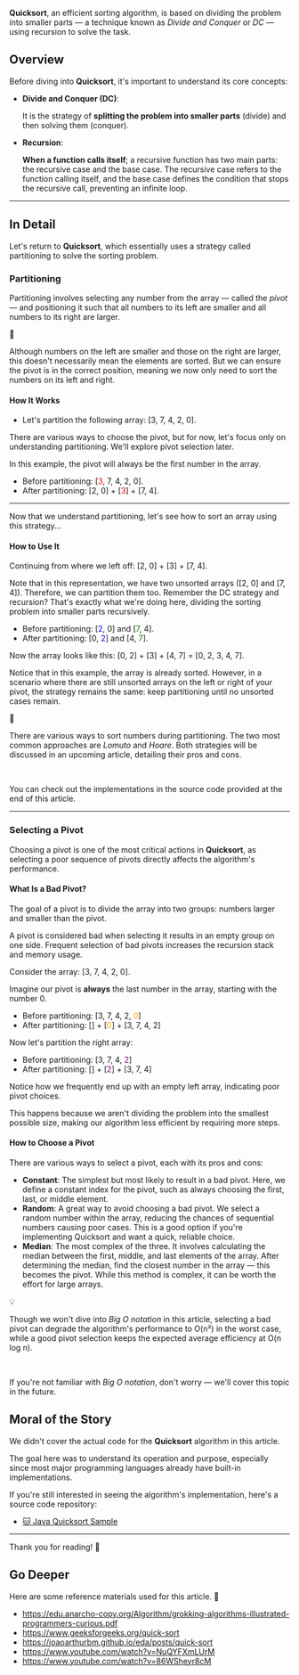 **Quicksort**, an efficient sorting algorithm, is based on dividing the problem into smaller parts — a technique known as _Divide and Conquer_ or _DC_ — using recursion to solve the task.

## Overview

Before diving into **Quicksort**, it's important to understand its core concepts:

- **Divide and Conquer (DC)**:  

  It is the strategy of **splitting the problem into smaller parts** (divide) and then solving them (conquer).

- **Recursion**:  

  **When a function calls itself**; a recursive function has two main parts: the recursive case and the base case. The recursive case refers to the function calling itself, and the base case defines the condition that stops the recursive call, preventing an infinite loop.

---

## In Detail

Let's return to **Quicksort**, which essentially uses a strategy called partitioning to solve the sorting problem.

### Partitioning

Partitioning involves selecting any number from the array — called the _pivot_ — and positioning it such that all numbers to its left are smaller and all numbers to its right are larger.

<aside class="callout">
  <div class="icon">🎯</div>
  <div class="content">
    <p>Although numbers on the left are smaller and those on the right are larger, this doesn't necessarily mean the elements are sorted. But we can ensure the pivot is in the correct position, meaning we now only need to sort the numbers on its left and right.</p>
  </div>
</aside>

#### How It Works

- Let's partition the following array: [3, 7, 4, 2, 0].

There are various ways to choose the pivot, but for now, let's focus only on understanding partitioning. We'll explore pivot selection later.

In this example, the pivot will always be the first number in the array.

- Before partitioning: [<span style="color: red">3</span>, 7, 4, 2, 0].
- After partitioning: [2, 0] + [<span style="color: red">3</span>] + [7, 4].

---

Now that we understand partitioning, let's see how to sort an array using this strategy…

#### How to Use It

Continuing from where we left off: [2, 0] + [3] + [7, 4].

Note that in this representation, we have two unsorted arrays ([2, 0] and [7, 4]). Therefore, we can partition them too. Remember the DC strategy and recursion? That's exactly what we're doing here, dividing the sorting problem into smaller parts recursively.

- Before partitioning: [<span style="color: blue">2</span>, 0] and [<span style="color: green">7</span>, 4].
- After partitioning: [0, <span style="color: blue">2</span>] and [4, <span style="color: green">7</span>].

Now the array looks like this: [0, 2] + [3] + [4, 7] = [0, 2, 3, 4, 7].

Notice that in this example, the array is already sorted. However, in a scenario where there are still unsorted arrays on the left or right of your pivot, the strategy remains the same: keep partitioning until no unsorted cases remain.

<aside class="callout">
  <div class="icon">🤹</div>
  <div class="content">
    <p>There are various ways to sort numbers during partitioning. The two most common approaches are <i>Lomuto</i> and <i>Hoare</i>. Both strategies will be discussed in an upcoming article, detailing their pros and cons.</p>
    </br>
    <p>You can check out the implementations in the source code provided at the end of this article.</p>
  </div>
</aside>

---

### Selecting a Pivot

Choosing a pivot is one of the most critical actions in **Quicksort**, as selecting a poor sequence of pivots directly affects the algorithm's performance.

#### What Is a Bad Pivot?

The goal of a pivot is to divide the array into two groups: numbers larger and smaller than the pivot.

A pivot is considered bad when selecting it results in an empty group on one side. Frequent selection of bad pivots increases the recursion stack and memory usage.

Consider the array: [3, 7, 4, 2, 0].

Imagine our pivot is **always** the last number in the array, starting with the number 0.

- Before partitioning:  [3, 7, 4, 2, <span style="color: orange">0</span>]
- After partitioning: [] + [<span style="color: orange">0</span>] + [3, 7, 4, 2]

Now let's partition the right array:

- Before partitioning: [3, 7, 4, <span style="color: purple">2</span>]
- After partitioning: [] + [<span style="color: purple">2</span>] + [3, 7, 4]

Notice how we frequently end up with an empty left array, indicating poor pivot choices.

This happens because we aren't dividing the problem into the smallest possible size, making our algorithm less efficient by requiring more steps.

#### How to Choose a Pivot

There are various ways to select a pivot, each with its pros and cons:

- **Constant**: The simplest but most likely to result in a bad pivot. Here, we define a constant index for the pivot, such as always choosing the first, last, or middle element.
- **Random**: A great way to avoid choosing a bad pivot. We select a random number within the array, reducing the chances of sequential numbers causing poor cases. This is a good option if you're implementing Quicksort and want a quick, reliable choice.
- **Median**: The most complex of the three. It involves calculating the median between the first, middle, and last elements of the array. After determining the median, find the closest number in the array — this becomes the pivot. While this method is complex, it can be worth the effort for large arrays.

<aside class="callout">
  <div class="icon">💡</div> 
  <div class="content">
    <p>Though we won't dive into <i>Big O notation</i> in this article, selecting a bad pivot can degrade the algorithm's performance to O(n²) in the worst case, while a good pivot selection keeps the expected average efficiency at O(n log n).</p>
    </br>
    <p>If you're not familiar with <i>Big O notation</i>, don't worry — we'll cover this topic in the future.</p>
  </div>
</aside>

## Moral of the Story

We didn't cover the actual code for the **Quicksort** algorithm in this article.

The goal here was to understand its operation and purpose, especially since most major programming languages already have built-in implementations.

If you're still interested in seeing the algorithm's implementation, here's a source code repository:

- [🐱 Java Quicksort Sample](https://github.com/gustavo-flor/java-quicksort)

---

Thank you for reading! 🍻

## Go Deeper

Here are some reference materials used for this article. 🎨

- <https://edu.anarcho-copy.org/Algorithm/grokking-algorithms-illustrated-programmers-curious.pdf>
- <https://www.geeksforgeeks.org/quick-sort>
- <https://joaoarthurbm.github.io/eda/posts/quick-sort>
- <https://www.youtube.com/watch?v=NuQYFXmLUrM>
- <https://www.youtube.com/watch?v=86WSheyr8cM>